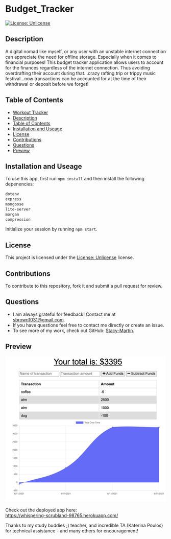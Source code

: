 # Budget_Tracker

[![License: Unlicense](https://img.shields.io/badge/license-Unlicense-blue.svg)](http://unlicense.org/)

## Description
A digital nomad like myself, or any user with an unstable internet connection can appreciate the need for offline storage.  Especially when it comes to financial purposes!  This budget tracker application allows users to account for the finances regardless of the internet connection.  Thus avoiding overdrafting their account during that...crazy rafting trip or trippy music festival...now transactions can be accounted for at the time of their withdrawal or deposit before we forget!

## Table of Contents
  - [Workout Tracker](#Budget_Tracker)
  - [Description](#description)
  - [Table of Contents](#table-of-contents)
  - [Installation and Useage](#installation)
  - [License](#license)
  - [Contributions](#contributions)
  - [Questions](#questions)
  - [Preview](#preview)

## Installation and Useage

To use this app, first run `npm install` and then install the following depenencies:

~~~
dotenv
express
mongoose
lite-server
morgan
compression
~~~

Initialize your session by running `npm start`.  

## License 
This project is licensed under the [License: Unlicense](http://unlicense.org/) license.

## Contributions
To contribute to this repository, fork it and submit a pull request for review.

## Questions
* I am always grateful for feedback! Contact me at sbrown1031@gmail.com.
* If you have questions feel free to contact me directly or create an issue. 
* To see more of my work, check out GitHub:  [Stacy-Martin](https://github.com/Stacy-Martin).

## Preview

![](/public/icons/Screen%20Shot%202021-06-11%20at%2011.46.23%20PM.png)

Check out the deployed app here:   
https://whispering-scrubland-98765.herokuapp.com/

Thanks to my study buddies ;) teacher, and incredible TA (Katerina Poulos) for technical assistance - and many others for encouragement! 
